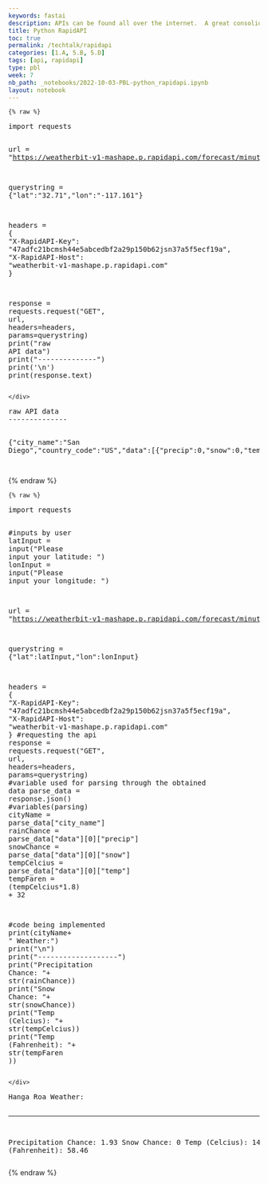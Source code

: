 ```yaml
---
keywords: fastai
description: APIs can be found all over the internet.  A great consolidator of many APIs is <mark>RapidAPI</mark>.  In this blog we will use a site to consolidates API stats.  Learning a few lines of code and you can start extracting lots of data from the internet via APIs.  
title: Python RapidAPI
toc: true
permalink: /techtalk/rapidapi
categories: [1.A, 5.B, 5.D]
tags: [api, rapidapi]
type: pbl
week: 7
nb_path: _notebooks/2022-10-03-PBL-python_rapidapi.ipynb
layout: notebook
---
```


<!--
#################################################
### THIS FILE WAS AUTOGENERATED! DO NOT EDIT! ###
#################################################
# file to edit: _notebooks/2022-10-03-PBL-python_rapidapi.ipynb
-->

<div class="container" id="notebook-container">
        
    {% raw %}
    
<div class="cell border-box-sizing code_cell rendered">
<div class="input">

<div class="inner_cell">
    <div class="input_area">
<div class=" highlight hl-ipython3"><pre><span></span><span class="kn">import</span> <span class="nn">requests</span>

<span class="n">url</span> <span class="o">=</span> <span class="s2">&quot;https://weatherbit-v1-mashape.p.rapidapi.com/forecast/minutely&quot;</span>

<span class="n">querystring</span> <span class="o">=</span> <span class="p">{</span><span class="s2">&quot;lat&quot;</span><span class="p">:</span><span class="s2">&quot;32.71&quot;</span><span class="p">,</span><span class="s2">&quot;lon&quot;</span><span class="p">:</span><span class="s2">&quot;-117.161&quot;</span><span class="p">}</span>

<span class="n">headers</span> <span class="o">=</span> <span class="p">{</span>
	<span class="s2">&quot;X-RapidAPI-Key&quot;</span><span class="p">:</span> <span class="s2">&quot;47adfc21bcmsh44e5abcedbf2a29p150b62jsn37a5f5ecf19a&quot;</span><span class="p">,</span>
	<span class="s2">&quot;X-RapidAPI-Host&quot;</span><span class="p">:</span> <span class="s2">&quot;weatherbit-v1-mashape.p.rapidapi.com&quot;</span>
<span class="p">}</span>

<span class="n">response</span> <span class="o">=</span> <span class="n">requests</span><span class="o">.</span><span class="n">request</span><span class="p">(</span><span class="s2">&quot;GET&quot;</span><span class="p">,</span> <span class="n">url</span><span class="p">,</span> <span class="n">headers</span><span class="o">=</span><span class="n">headers</span><span class="p">,</span> <span class="n">params</span><span class="o">=</span><span class="n">querystring</span><span class="p">)</span>
<span class="nb">print</span><span class="p">(</span><span class="s2">&quot;raw API data&quot;</span><span class="p">)</span>
<span class="nb">print</span><span class="p">(</span><span class="s2">&quot;--------------&quot;</span><span class="p">)</span>
<span class="nb">print</span><span class="p">(</span><span class="s1">&#39;</span><span class="se">\n</span><span class="s1">&#39;</span><span class="p">)</span>
<span class="nb">print</span><span class="p">(</span><span class="n">response</span><span class="o">.</span><span class="n">text</span><span class="p">)</span>
</pre></div>

    </div>
</div>
</div>

<div class="output_wrapper">
<div class="output">

<div class="output_area">

<div class="output_subarea output_stream output_stdout output_text">
<pre>raw API data
--------------


{&#34;city_name&#34;:&#34;San Diego&#34;,&#34;country_code&#34;:&#34;US&#34;,&#34;data&#34;:[{&#34;precip&#34;:0,&#34;snow&#34;:0,&#34;temp&#34;:22.1,&#34;timestamp_local&#34;:&#34;2022-10-10T13:37:00&#34;,&#34;timestamp_utc&#34;:&#34;2022-10-10T20:37:00&#34;,&#34;ts&#34;:1665434220},{&#34;precip&#34;:0,&#34;snow&#34;:0,&#34;temp&#34;:22.1,&#34;timestamp_local&#34;:&#34;2022-10-10T13:38:00&#34;,&#34;timestamp_utc&#34;:&#34;2022-10-10T20:38:00&#34;,&#34;ts&#34;:1665434280},{&#34;precip&#34;:0,&#34;snow&#34;:0,&#34;temp&#34;:22.1,&#34;timestamp_local&#34;:&#34;2022-10-10T13:39:00&#34;,&#34;timestamp_utc&#34;:&#34;2022-10-10T20:39:00&#34;,&#34;ts&#34;:1665434340},{&#34;precip&#34;:0,&#34;snow&#34;:0,&#34;temp&#34;:22.1,&#34;timestamp_local&#34;:&#34;2022-10-10T13:40:00&#34;,&#34;timestamp_utc&#34;:&#34;2022-10-10T20:40:00&#34;,&#34;ts&#34;:1665434400},{&#34;precip&#34;:0,&#34;snow&#34;:0,&#34;temp&#34;:22.1,&#34;timestamp_local&#34;:&#34;2022-10-10T13:41:00&#34;,&#34;timestamp_utc&#34;:&#34;2022-10-10T20:41:00&#34;,&#34;ts&#34;:1665434460},{&#34;precip&#34;:0,&#34;snow&#34;:0,&#34;temp&#34;:22.1,&#34;timestamp_local&#34;:&#34;2022-10-10T13:42:00&#34;,&#34;timestamp_utc&#34;:&#34;2022-10-10T20:42:00&#34;,&#34;ts&#34;:1665434520},{&#34;precip&#34;:0,&#34;snow&#34;:0,&#34;temp&#34;:22.1,&#34;timestamp_local&#34;:&#34;2022-10-10T13:43:00&#34;,&#34;timestamp_utc&#34;:&#34;2022-10-10T20:43:00&#34;,&#34;ts&#34;:1665434580},{&#34;precip&#34;:0,&#34;snow&#34;:0,&#34;temp&#34;:22.1,&#34;timestamp_local&#34;:&#34;2022-10-10T13:44:00&#34;,&#34;timestamp_utc&#34;:&#34;2022-10-10T20:44:00&#34;,&#34;ts&#34;:1665434640},{&#34;precip&#34;:0,&#34;snow&#34;:0,&#34;temp&#34;:22.2,&#34;timestamp_local&#34;:&#34;2022-10-10T13:45:00&#34;,&#34;timestamp_utc&#34;:&#34;2022-10-10T20:45:00&#34;,&#34;ts&#34;:1665434700},{&#34;precip&#34;:0,&#34;snow&#34;:0,&#34;temp&#34;:22.2,&#34;timestamp_local&#34;:&#34;2022-10-10T13:46:00&#34;,&#34;timestamp_utc&#34;:&#34;2022-10-10T20:46:00&#34;,&#34;ts&#34;:1665434760},{&#34;precip&#34;:0,&#34;snow&#34;:0,&#34;temp&#34;:22.2,&#34;timestamp_local&#34;:&#34;2022-10-10T13:47:00&#34;,&#34;timestamp_utc&#34;:&#34;2022-10-10T20:47:00&#34;,&#34;ts&#34;:1665434820},{&#34;precip&#34;:0,&#34;snow&#34;:0,&#34;temp&#34;:22.2,&#34;timestamp_local&#34;:&#34;2022-10-10T13:48:00&#34;,&#34;timestamp_utc&#34;:&#34;2022-10-10T20:48:00&#34;,&#34;ts&#34;:1665434880},{&#34;precip&#34;:0,&#34;snow&#34;:0,&#34;temp&#34;:22.2,&#34;timestamp_local&#34;:&#34;2022-10-10T13:49:00&#34;,&#34;timestamp_utc&#34;:&#34;2022-10-10T20:49:00&#34;,&#34;ts&#34;:1665434940},{&#34;precip&#34;:0,&#34;snow&#34;:0,&#34;temp&#34;:22.2,&#34;timestamp_local&#34;:&#34;2022-10-10T13:50:00&#34;,&#34;timestamp_utc&#34;:&#34;2022-10-10T20:50:00&#34;,&#34;ts&#34;:1665435000},{&#34;precip&#34;:0,&#34;snow&#34;:0,&#34;temp&#34;:22.2,&#34;timestamp_local&#34;:&#34;2022-10-10T13:51:00&#34;,&#34;timestamp_utc&#34;:&#34;2022-10-10T20:51:00&#34;,&#34;ts&#34;:1665435060},{&#34;precip&#34;:0,&#34;snow&#34;:0,&#34;temp&#34;:22.2,&#34;timestamp_local&#34;:&#34;2022-10-10T13:52:00&#34;,&#34;timestamp_utc&#34;:&#34;2022-10-10T20:52:00&#34;,&#34;ts&#34;:1665435120},{&#34;precip&#34;:0,&#34;snow&#34;:0,&#34;temp&#34;:22.3,&#34;timestamp_local&#34;:&#34;2022-10-10T13:53:00&#34;,&#34;timestamp_utc&#34;:&#34;2022-10-10T20:53:00&#34;,&#34;ts&#34;:1665435180},{&#34;precip&#34;:0,&#34;snow&#34;:0,&#34;temp&#34;:22.3,&#34;timestamp_local&#34;:&#34;2022-10-10T13:54:00&#34;,&#34;timestamp_utc&#34;:&#34;2022-10-10T20:54:00&#34;,&#34;ts&#34;:1665435240},{&#34;precip&#34;:0,&#34;snow&#34;:0,&#34;temp&#34;:22.3,&#34;timestamp_local&#34;:&#34;2022-10-10T13:55:00&#34;,&#34;timestamp_utc&#34;:&#34;2022-10-10T20:55:00&#34;,&#34;ts&#34;:1665435300},{&#34;precip&#34;:0,&#34;snow&#34;:0,&#34;temp&#34;:22.3,&#34;timestamp_local&#34;:&#34;2022-10-10T13:56:00&#34;,&#34;timestamp_utc&#34;:&#34;2022-10-10T20:56:00&#34;,&#34;ts&#34;:1665435360},{&#34;precip&#34;:0,&#34;snow&#34;:0,&#34;temp&#34;:22.3,&#34;timestamp_local&#34;:&#34;2022-10-10T13:57:00&#34;,&#34;timestamp_utc&#34;:&#34;2022-10-10T20:57:00&#34;,&#34;ts&#34;:1665435420},{&#34;precip&#34;:0,&#34;snow&#34;:0,&#34;temp&#34;:22.3,&#34;timestamp_local&#34;:&#34;2022-10-10T13:58:00&#34;,&#34;timestamp_utc&#34;:&#34;2022-10-10T20:58:00&#34;,&#34;ts&#34;:1665435480},{&#34;precip&#34;:0,&#34;snow&#34;:0,&#34;temp&#34;:22.3,&#34;timestamp_local&#34;:&#34;2022-10-10T13:59:00&#34;,&#34;timestamp_utc&#34;:&#34;2022-10-10T20:59:00&#34;,&#34;ts&#34;:1665435540},{&#34;precip&#34;:0,&#34;snow&#34;:0,&#34;temp&#34;:22.3,&#34;timestamp_local&#34;:&#34;2022-10-10T14:00:00&#34;,&#34;timestamp_utc&#34;:&#34;2022-10-10T21:00:00&#34;,&#34;ts&#34;:1665435600},{&#34;precip&#34;:0,&#34;snow&#34;:0,&#34;temp&#34;:22.3,&#34;timestamp_local&#34;:&#34;2022-10-10T14:01:00&#34;,&#34;timestamp_utc&#34;:&#34;2022-10-10T21:01:00&#34;,&#34;ts&#34;:1665435660},{&#34;precip&#34;:0,&#34;snow&#34;:0,&#34;temp&#34;:22.3,&#34;timestamp_local&#34;:&#34;2022-10-10T14:02:00&#34;,&#34;timestamp_utc&#34;:&#34;2022-10-10T21:02:00&#34;,&#34;ts&#34;:1665435720},{&#34;precip&#34;:0,&#34;snow&#34;:0,&#34;temp&#34;:22.3,&#34;timestamp_local&#34;:&#34;2022-10-10T14:03:00&#34;,&#34;timestamp_utc&#34;:&#34;2022-10-10T21:03:00&#34;,&#34;ts&#34;:1665435780},{&#34;precip&#34;:0,&#34;snow&#34;:0,&#34;temp&#34;:22.3,&#34;timestamp_local&#34;:&#34;2022-10-10T14:04:00&#34;,&#34;timestamp_utc&#34;:&#34;2022-10-10T21:04:00&#34;,&#34;ts&#34;:1665435840},{&#34;precip&#34;:0,&#34;snow&#34;:0,&#34;temp&#34;:22.4,&#34;timestamp_local&#34;:&#34;2022-10-10T14:05:00&#34;,&#34;timestamp_utc&#34;:&#34;2022-10-10T21:05:00&#34;,&#34;ts&#34;:1665435900},{&#34;precip&#34;:0,&#34;snow&#34;:0,&#34;temp&#34;:22.4,&#34;timestamp_local&#34;:&#34;2022-10-10T14:06:00&#34;,&#34;timestamp_utc&#34;:&#34;2022-10-10T21:06:00&#34;,&#34;ts&#34;:1665435960},{&#34;precip&#34;:0,&#34;snow&#34;:0,&#34;temp&#34;:22.4,&#34;timestamp_local&#34;:&#34;2022-10-10T14:07:00&#34;,&#34;timestamp_utc&#34;:&#34;2022-10-10T21:07:00&#34;,&#34;ts&#34;:1665436020},{&#34;precip&#34;:0,&#34;snow&#34;:0,&#34;temp&#34;:22.4,&#34;timestamp_local&#34;:&#34;2022-10-10T14:08:00&#34;,&#34;timestamp_utc&#34;:&#34;2022-10-10T21:08:00&#34;,&#34;ts&#34;:1665436080},{&#34;precip&#34;:0,&#34;snow&#34;:0,&#34;temp&#34;:22.4,&#34;timestamp_local&#34;:&#34;2022-10-10T14:09:00&#34;,&#34;timestamp_utc&#34;:&#34;2022-10-10T21:09:00&#34;,&#34;ts&#34;:1665436140},{&#34;precip&#34;:0,&#34;snow&#34;:0,&#34;temp&#34;:22.4,&#34;timestamp_local&#34;:&#34;2022-10-10T14:10:00&#34;,&#34;timestamp_utc&#34;:&#34;2022-10-10T21:10:00&#34;,&#34;ts&#34;:1665436200},{&#34;precip&#34;:0,&#34;snow&#34;:0,&#34;temp&#34;:22.4,&#34;timestamp_local&#34;:&#34;2022-10-10T14:11:00&#34;,&#34;timestamp_utc&#34;:&#34;2022-10-10T21:11:00&#34;,&#34;ts&#34;:1665436260},{&#34;precip&#34;:0,&#34;snow&#34;:0,&#34;temp&#34;:22.4,&#34;timestamp_local&#34;:&#34;2022-10-10T14:12:00&#34;,&#34;timestamp_utc&#34;:&#34;2022-10-10T21:12:00&#34;,&#34;ts&#34;:1665436320},{&#34;precip&#34;:0,&#34;snow&#34;:0,&#34;temp&#34;:22.4,&#34;timestamp_local&#34;:&#34;2022-10-10T14:13:00&#34;,&#34;timestamp_utc&#34;:&#34;2022-10-10T21:13:00&#34;,&#34;ts&#34;:1665436380},{&#34;precip&#34;:0,&#34;snow&#34;:0,&#34;temp&#34;:22.4,&#34;timestamp_local&#34;:&#34;2022-10-10T14:14:00&#34;,&#34;timestamp_utc&#34;:&#34;2022-10-10T21:14:00&#34;,&#34;ts&#34;:1665436440},{&#34;precip&#34;:0,&#34;snow&#34;:0,&#34;temp&#34;:22.4,&#34;timestamp_local&#34;:&#34;2022-10-10T14:15:00&#34;,&#34;timestamp_utc&#34;:&#34;2022-10-10T21:15:00&#34;,&#34;ts&#34;:1665436500},{&#34;precip&#34;:0,&#34;snow&#34;:0,&#34;temp&#34;:22.4,&#34;timestamp_local&#34;:&#34;2022-10-10T14:16:00&#34;,&#34;timestamp_utc&#34;:&#34;2022-10-10T21:16:00&#34;,&#34;ts&#34;:1665436560},{&#34;precip&#34;:0,&#34;snow&#34;:0,&#34;temp&#34;:22.4,&#34;timestamp_local&#34;:&#34;2022-10-10T14:17:00&#34;,&#34;timestamp_utc&#34;:&#34;2022-10-10T21:17:00&#34;,&#34;ts&#34;:1665436620},{&#34;precip&#34;:0,&#34;snow&#34;:0,&#34;temp&#34;:22.4,&#34;timestamp_local&#34;:&#34;2022-10-10T14:18:00&#34;,&#34;timestamp_utc&#34;:&#34;2022-10-10T21:18:00&#34;,&#34;ts&#34;:1665436680},{&#34;precip&#34;:0,&#34;snow&#34;:0,&#34;temp&#34;:22.4,&#34;timestamp_local&#34;:&#34;2022-10-10T14:19:00&#34;,&#34;timestamp_utc&#34;:&#34;2022-10-10T21:19:00&#34;,&#34;ts&#34;:1665436740},{&#34;precip&#34;:0,&#34;snow&#34;:0,&#34;temp&#34;:22.4,&#34;timestamp_local&#34;:&#34;2022-10-10T14:20:00&#34;,&#34;timestamp_utc&#34;:&#34;2022-10-10T21:20:00&#34;,&#34;ts&#34;:1665436800},{&#34;precip&#34;:0,&#34;snow&#34;:0,&#34;temp&#34;:22.4,&#34;timestamp_local&#34;:&#34;2022-10-10T14:21:00&#34;,&#34;timestamp_utc&#34;:&#34;2022-10-10T21:21:00&#34;,&#34;ts&#34;:1665436860},{&#34;precip&#34;:0,&#34;snow&#34;:0,&#34;temp&#34;:22.4,&#34;timestamp_local&#34;:&#34;2022-10-10T14:22:00&#34;,&#34;timestamp_utc&#34;:&#34;2022-10-10T21:22:00&#34;,&#34;ts&#34;:1665436920},{&#34;precip&#34;:0,&#34;snow&#34;:0,&#34;temp&#34;:22.4,&#34;timestamp_local&#34;:&#34;2022-10-10T14:23:00&#34;,&#34;timestamp_utc&#34;:&#34;2022-10-10T21:23:00&#34;,&#34;ts&#34;:1665436980},{&#34;precip&#34;:0,&#34;snow&#34;:0,&#34;temp&#34;:22.4,&#34;timestamp_local&#34;:&#34;2022-10-10T14:24:00&#34;,&#34;timestamp_utc&#34;:&#34;2022-10-10T21:24:00&#34;,&#34;ts&#34;:1665437040},{&#34;precip&#34;:0,&#34;snow&#34;:0,&#34;temp&#34;:22.4,&#34;timestamp_local&#34;:&#34;2022-10-10T14:25:00&#34;,&#34;timestamp_utc&#34;:&#34;2022-10-10T21:25:00&#34;,&#34;ts&#34;:1665437100},{&#34;precip&#34;:0,&#34;snow&#34;:0,&#34;temp&#34;:22.4,&#34;timestamp_local&#34;:&#34;2022-10-10T14:26:00&#34;,&#34;timestamp_utc&#34;:&#34;2022-10-10T21:26:00&#34;,&#34;ts&#34;:1665437160},{&#34;precip&#34;:0,&#34;snow&#34;:0,&#34;temp&#34;:22.4,&#34;timestamp_local&#34;:&#34;2022-10-10T14:27:00&#34;,&#34;timestamp_utc&#34;:&#34;2022-10-10T21:27:00&#34;,&#34;ts&#34;:1665437220},{&#34;precip&#34;:0,&#34;snow&#34;:0,&#34;temp&#34;:22.4,&#34;timestamp_local&#34;:&#34;2022-10-10T14:28:00&#34;,&#34;timestamp_utc&#34;:&#34;2022-10-10T21:28:00&#34;,&#34;ts&#34;:1665437280},{&#34;precip&#34;:0,&#34;snow&#34;:0,&#34;temp&#34;:22.4,&#34;timestamp_local&#34;:&#34;2022-10-10T14:29:00&#34;,&#34;timestamp_utc&#34;:&#34;2022-10-10T21:29:00&#34;,&#34;ts&#34;:1665437340},{&#34;precip&#34;:0,&#34;snow&#34;:0,&#34;temp&#34;:22.4,&#34;timestamp_local&#34;:&#34;2022-10-10T14:30:00&#34;,&#34;timestamp_utc&#34;:&#34;2022-10-10T21:30:00&#34;,&#34;ts&#34;:1665437400},{&#34;precip&#34;:0,&#34;snow&#34;:0,&#34;temp&#34;:22.4,&#34;timestamp_local&#34;:&#34;2022-10-10T14:31:00&#34;,&#34;timestamp_utc&#34;:&#34;2022-10-10T21:31:00&#34;,&#34;ts&#34;:1665437460},{&#34;precip&#34;:0,&#34;snow&#34;:0,&#34;temp&#34;:22.4,&#34;timestamp_local&#34;:&#34;2022-10-10T14:32:00&#34;,&#34;timestamp_utc&#34;:&#34;2022-10-10T21:32:00&#34;,&#34;ts&#34;:1665437520},{&#34;precip&#34;:0,&#34;snow&#34;:0,&#34;temp&#34;:22.4,&#34;timestamp_local&#34;:&#34;2022-10-10T14:33:00&#34;,&#34;timestamp_utc&#34;:&#34;2022-10-10T21:33:00&#34;,&#34;ts&#34;:1665437580},{&#34;precip&#34;:0,&#34;snow&#34;:0,&#34;temp&#34;:22.4,&#34;timestamp_local&#34;:&#34;2022-10-10T14:34:00&#34;,&#34;timestamp_utc&#34;:&#34;2022-10-10T21:34:00&#34;,&#34;ts&#34;:1665437640},{&#34;precip&#34;:0,&#34;snow&#34;:0,&#34;temp&#34;:22.4,&#34;timestamp_local&#34;:&#34;2022-10-10T14:35:00&#34;,&#34;timestamp_utc&#34;:&#34;2022-10-10T21:35:00&#34;,&#34;ts&#34;:1665437700},{&#34;precip&#34;:0,&#34;snow&#34;:0,&#34;temp&#34;:22.4,&#34;timestamp_local&#34;:&#34;2022-10-10T14:36:00&#34;,&#34;timestamp_utc&#34;:&#34;2022-10-10T21:36:00&#34;,&#34;ts&#34;:1665437760}],&#34;lat&#34;:32.71,&#34;lon&#34;:-117.161,&#34;state_code&#34;:&#34;CA&#34;,&#34;timezone&#34;:&#34;America/Los_Angeles&#34;}

</pre>
</div>
</div>

</div>
</div>

</div>
    {% endraw %}

    {% raw %}
    
<div class="cell border-box-sizing code_cell rendered">
<div class="input">

<div class="inner_cell">
    <div class="input_area">
<div class=" highlight hl-ipython3"><pre><span></span><span class="kn">import</span> <span class="nn">requests</span>

<span class="c1">#inputs by user</span>
<span class="n">latInput</span> <span class="o">=</span> <span class="nb">input</span><span class="p">(</span><span class="s2">&quot;Please input your latitude: &quot;</span><span class="p">)</span>
<span class="n">lonInput</span> <span class="o">=</span> <span class="nb">input</span><span class="p">(</span><span class="s2">&quot;Please input your longitude: &quot;</span><span class="p">)</span>

<span class="n">url</span> <span class="o">=</span> <span class="s2">&quot;https://weatherbit-v1-mashape.p.rapidapi.com/forecast/minutely&quot;</span>


<span class="n">querystring</span> <span class="o">=</span> <span class="p">{</span><span class="s2">&quot;lat&quot;</span><span class="p">:</span><span class="n">latInput</span><span class="p">,</span><span class="s2">&quot;lon&quot;</span><span class="p">:</span><span class="n">lonInput</span><span class="p">}</span>

<span class="n">headers</span> <span class="o">=</span> <span class="p">{</span>
	<span class="s2">&quot;X-RapidAPI-Key&quot;</span><span class="p">:</span> <span class="s2">&quot;47adfc21bcmsh44e5abcedbf2a29p150b62jsn37a5f5ecf19a&quot;</span><span class="p">,</span>
	<span class="s2">&quot;X-RapidAPI-Host&quot;</span><span class="p">:</span> <span class="s2">&quot;weatherbit-v1-mashape.p.rapidapi.com&quot;</span>
<span class="p">}</span>
<span class="c1">#requesting the api</span>
<span class="n">response</span> <span class="o">=</span> <span class="n">requests</span><span class="o">.</span><span class="n">request</span><span class="p">(</span><span class="s2">&quot;GET&quot;</span><span class="p">,</span> <span class="n">url</span><span class="p">,</span> <span class="n">headers</span><span class="o">=</span><span class="n">headers</span><span class="p">,</span> <span class="n">params</span><span class="o">=</span><span class="n">querystring</span><span class="p">)</span>
<span class="c1">#variable used for parsing through the obtained data</span>
<span class="n">parse_data</span> <span class="o">=</span> <span class="n">response</span><span class="o">.</span><span class="n">json</span><span class="p">()</span>
<span class="c1">#variables(parsing)</span>
<span class="n">cityName</span> <span class="o">=</span> <span class="n">parse_data</span><span class="p">[</span><span class="s2">&quot;city_name&quot;</span><span class="p">]</span>
<span class="n">rainChance</span> <span class="o">=</span> <span class="n">parse_data</span><span class="p">[</span><span class="s2">&quot;data&quot;</span><span class="p">][</span><span class="mi">0</span><span class="p">][</span><span class="s2">&quot;precip&quot;</span><span class="p">]</span>
<span class="n">snowChance</span> <span class="o">=</span> <span class="n">parse_data</span><span class="p">[</span><span class="s2">&quot;data&quot;</span><span class="p">][</span><span class="mi">0</span><span class="p">][</span><span class="s2">&quot;snow&quot;</span><span class="p">]</span>
<span class="n">tempCelcius</span> <span class="o">=</span> <span class="n">parse_data</span><span class="p">[</span><span class="s2">&quot;data&quot;</span><span class="p">][</span><span class="mi">0</span><span class="p">][</span><span class="s2">&quot;temp&quot;</span><span class="p">]</span>
<span class="n">tempFaren</span> <span class="o">=</span> <span class="p">(</span><span class="n">tempCelcius</span><span class="o">*</span><span class="mf">1.8</span><span class="p">)</span> <span class="o">+</span> <span class="mi">32</span>

<span class="c1">#code being implemented</span>
<span class="nb">print</span><span class="p">(</span><span class="n">cityName</span><span class="o">+</span> <span class="s2">&quot; Weather:&quot;</span><span class="p">)</span>
<span class="nb">print</span><span class="p">(</span><span class="s2">&quot;</span><span class="se">\n</span><span class="s2">&quot;</span><span class="p">)</span>
<span class="nb">print</span><span class="p">(</span><span class="s2">&quot;-------------------&quot;</span><span class="p">)</span>
<span class="nb">print</span><span class="p">(</span><span class="s2">&quot;Precipitation Chance: &quot;</span><span class="o">+</span> <span class="nb">str</span><span class="p">(</span><span class="n">rainChance</span><span class="p">))</span>
<span class="nb">print</span><span class="p">(</span><span class="s2">&quot;Snow Chance: &quot;</span><span class="o">+</span> <span class="nb">str</span><span class="p">(</span><span class="n">snowChance</span><span class="p">))</span>
<span class="nb">print</span><span class="p">(</span><span class="s2">&quot;Temp (Celcius): &quot;</span><span class="o">+</span> <span class="nb">str</span><span class="p">(</span><span class="n">tempCelcius</span><span class="p">))</span>
<span class="nb">print</span><span class="p">(</span><span class="s2">&quot;Temp (Fahrenheit): &quot;</span><span class="o">+</span> <span class="nb">str</span><span class="p">(</span><span class="n">tempFaren</span> <span class="p">))</span>
</pre></div>

    </div>
</div>
</div>

<div class="output_wrapper">
<div class="output">

<div class="output_area">

<div class="output_subarea output_stream output_stdout output_text">
<pre>Hanga Roa Weather:


-------------------
Precipitation Chance: 1.93
Snow Chance: 0
Temp (Celcius): 14.7
Temp (Fahrenheit): 58.46
</pre>
</div>
</div>

</div>
</div>

</div>
    {% endraw %}

</div>
 

